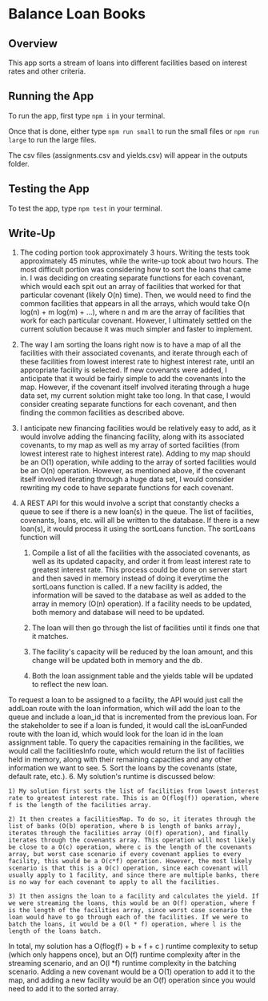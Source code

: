 # Balance Loan Books

## Overview

This app sorts a stream of loans into different facilities based on interest rates and other criteria.

## Running the App

To run the app, first type ```npm i``` in your terminal.

Once that is done, either type ```npm run small``` to run the small files or ```npm run large``` to run the large files.

The csv files (assignments.csv and yields.csv) will appear in the outputs folder.

## Testing the App

To test the app, type ```npm test``` in your terminal.

## Write-Up

1. The coding portion took approximately 3 hours. Writing the tests took approximately 45 minutes, while the write-up took about two hours. The most difficult portion was considering how to sort the loans that came in. I was deciding on creating separate functions for each covenant, which would each spit out an array of facilities that worked for that particular covenant (likely O(n) time). Then, we would need to find the common facilities that appears in all the arrays, which would take O(n log(n) + m log(m) + ...), where n and m are the array of facilities that work for each particular covenant. However, I ultimately settled on the current solution because it was much simpler and faster to implement.
2. The way I am sorting the loans right now is to have a map of all the facilities with their associated covenants, and iterate through each of these facilities from lowest interest rate to highest interest rate, until an appropriate facility is selected. If new covenants were added, I anticipate that it would be fairly simple to add the covenants into the map. However, if the covenant itself involved iterating through a huge data set, my current solution might take too long. In that case, I would consider creating separate functions for each covenant, and then finding the common facilities as described above.
3. I anticipate new financing facilities would be relatively easy to add, as it would involve adding the financing facility, along with its associated covenants, to my map as well as my array of sorted facilities (from lowest interest rate to highest interest rate). Adding to my map should be an O(1) operation, while adding to the array of sorted facilities would be an O(n) operation. However, as mentioned above, if the covenant itself involved iterating through a huge data set, I would consider rewriting my code to have separate functions for each covenant.
4. A REST API for this would involve a script that constantly checks a queue to see if there is a new loan(s) in the queue. The list of facilities, covenants, loans, etc. will all be written to the database. If there is a new loan(s), it would process it using the sortLoans function. The sortLoans function will 

    1) Compile a list of all the facilities with the associated covenants, as well as its updated capacity, and order it from least interest rate to greatest interest rate. This process could be done on server start and then saved in memory instead of doing it everytime the sortLoans function is called. If a new facility is added, the information will be saved to the database as well as added to the array in memory (O(n) operation). If a facility needs to be updated, both memory and database will need to be updated.

    2) The loan will then go through the list of facilities until it finds one that it matches. 
    
    3) The facility's capacity will be reduced by the loan amount, and this change will be updated both in memory and the db.

    4) Both the loan assignment table and the yields table will be updated to reflect the new loan.

To request a loan to be assigned to a facility, the API would just call the addLoan route with the loan information, which will add the loan to the queue and include a loan_id that is incremented from the previous loan. For the stakeholder to see if a loan is funded, it would call the isLoanFunded route with the loan id, which would look for the loan id in the loan assignment table. To query the capacities remaining in the facilities, we would call the facilitiesInfo route, which would return the list of facilities held in memory, along with their remaining capacities and any other information we want to see.
5. Sort the loans by the covenants (state, default rate, etc.).
6. My solution's runtime is discussed below: 

    1) My solution first sorts the list of facilities from lowest interest rate to greatest interest rate. This is an O(flog(f)) operation, where f is the length of the facilities array.

    2) It then creates a facilitiesMap. To do so, it iterates through the list of banks (O(b) operation, where b is length of banks array), iterates through the facilities array (O(f) operation), and finally iterates through the covenants array. This operation will most likely be close to a O(c) operation, where c is the length of the covenants array, but worst case scenario if every covenant applies to every facility, this would be a O(c*f) operation. However, the most likely scenario is that this is a O(c) operation, since each covenant will usually apply to 1 facility, and since there are multiple banks, there is no way for each covenant to apply to all the facilities.

    3) It then assigns the loan to a facility and calculates the yield. If we were streaming the loans, this would be an O(f) operation, where f is the length of the facilities array, since worst case scenario the loan would have to go through each of the facilities. If we were to batch the loans, it would be a O(l * f) operation, where l is the length of the loans batch.

In total, my solution has a O(flog(f) + b + f + c ) runtime complexity to setup (which only happens once), but an O(f) runtime complexity after in the streaming scenario, and an O(l *f) runtime complexity in the batching scenario. Adding a new covenant would be a O(1) operation to add it to the map, and adding a new facility would be an O(f) operation since you would need to add it to the sorted array.